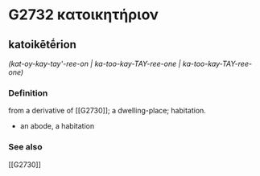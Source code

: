 # G2732 κατοικητήριον

## katoikētḗrion

_(kat-oy-kay-tay'-ree-on | ka-too-kay-TAY-ree-one | ka-too-kay-TAY-ree-one)_

### Definition

from a derivative of [[G2730]]; a dwelling-place; habitation.

- an abode, a habitation

### See also

[[G2730]]

